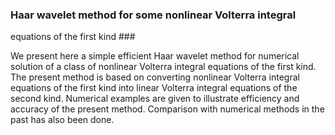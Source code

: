 ### Haar wavelet method for some nonlinear Volterra integral
equations of the first kind ###

We present here a simple efficient Haar wavelet method for numerical solution of a class of nonlinear Volterra integral equations of the first kind. The present method is based on converting nonlinear Volterra integral equations of the first kind into linear Volterra integral equations of the second kind. Numerical examples are given to illustrate efficiency and accuracy of the present method. Comparison with numerical methods in the past has also been done.
